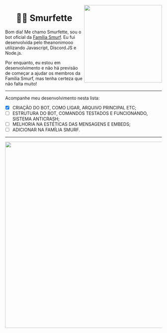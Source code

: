 <p align="center">
<img height="250" src="https://github.com/TheAnony/Smurfette/assets/142426841/970275ec-5d15-49fb-826d-156217415234" align="right">

<h1 align="center">🍄🥰 Smurfette </h1>
</p> 

Bom dia! Me chamo Smurfette, sou o bot oficial da [Família Smurf](https://discord.gg/familia-smurf-607765084420177931). Eu fui desenvolvida pelo theanonimooo utilizando Javascript, Discord.JS e Node.js.

Por enquanto, eu estou em desenvolvimento e não há previsão de começar a ajudar os membros da Família Smurf, mas tenha certeza que não falta muito!

***

Acompanhe meu desenvolvimento nesta lista:

- [x] CRIAÇÃO DO BOT, COMO LIGAR, ARQUIVO PRINCIPAL ETC;
- [ ] ESTRUTURA DO BOT, COMANDOS TESTADOS E FUNCIONANDO, SISTEMA ANTICRASH;
- [ ] MELHORIA NA ESTÉTICAS DAS MENSAGENS E EMBEDS;
- [ ] ADICIONAR NA FAMÍLIA SMURF.

***
<p align="center">
<img height="337.5*1.5" width="600" src="https://github.com/TheAnony/Smurfette/assets/142426841/c814ab8d-94c8-4eb3-95f5-dbea9bf61a8b" align="center">
</p>
